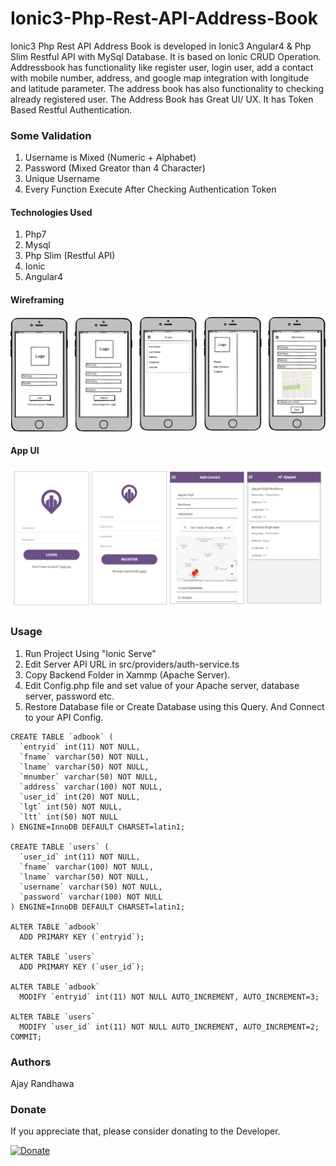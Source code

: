 # Ionic3-Php-Rest-API-Address-Book

Ionic3 Php Rest API Address Book is developed in Ionic3 Angular4 & Php Slim Restful API with MySql Database. It is based on Ionic CRUD Operation. Addressbook has functionality like register user, login user, add a contact with mobile number, address, and google map integration with longitude and latitude parameter. The address book has also functionality to checking already registered user. The Address Book has Great UI/ UX.  It has Token Based Restful Authentication.

### Some Validation
1. Username is Mixed (Numeric + Alphabet)
2. Password (Mixed Greator than 4 Character)
3. Unique Username
4. Every Function Execute After Checking Authentication Token

#### Technologies Used

1. Php7
2. Mysql
3. Php Slim (Restful API)
4. Ionic
5. Angular4

#### Wireframing

<img src="wireframes.png" alt="wireframe">

#### App UI

<img src="u_i.png" alt="UI">

### Usage 

1. Run Project Using "Ionic Serve"
2. Edit Server API URL in src/providers/auth-service.ts
3. Copy Backend Folder in Xammp (Apache Server).
4. Edit Config.php file and set value of your Apache server, database server, password etc.
5. Restore Database file or Create Database using this Query. And Connect to your API Config.

```
CREATE TABLE `adbook` (
  `entryid` int(11) NOT NULL,
  `fname` varchar(50) NOT NULL,
  `lname` varchar(50) NOT NULL,
  `mnumber` varchar(50) NOT NULL,
  `address` varchar(100) NOT NULL,
  `user_id` int(20) NOT NULL,
  `lgt` int(50) NOT NULL,
  `ltt` int(50) NOT NULL
) ENGINE=InnoDB DEFAULT CHARSET=latin1;

CREATE TABLE `users` (
  `user_id` int(11) NOT NULL,
  `fname` varchar(100) NOT NULL,
  `lname` varchar(50) NOT NULL,
  `username` varchar(50) NOT NULL,
  `password` varchar(100) NOT NULL
) ENGINE=InnoDB DEFAULT CHARSET=latin1;

ALTER TABLE `adbook`
  ADD PRIMARY KEY (`entryid`);

ALTER TABLE `users`
  ADD PRIMARY KEY (`user_id`);

ALTER TABLE `adbook`
  MODIFY `entryid` int(11) NOT NULL AUTO_INCREMENT, AUTO_INCREMENT=3;

ALTER TABLE `users`
  MODIFY `user_id` int(11) NOT NULL AUTO_INCREMENT, AUTO_INCREMENT=2;
COMMIT;

```

### Authors

 Ajay Randhawa
 
 ### Donate
If you appreciate that, please consider donating to the Developer.

[![Donate](https://cdn.pbrd.co/images/HyQFKkP.png)](https://www.paypal.me/ajayrandhawa) 
